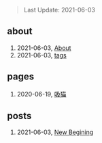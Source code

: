 > Last Update: 2021-06-03

## about
1. 2021-06-03, [About](about/me.md)
1. 2021-06-03, [tags](about/tags.md)
## pages
1. 2020-06-19, [吸猫](pages/吸猫.md)
## posts
1. 2021-06-03, [New Begining](posts/bookmarks.md)